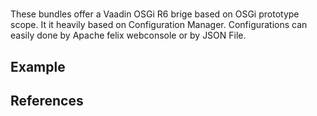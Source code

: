 # 

These bundles offer a Vaadin OSGi R6 brige based on OSGi prototype scope. It it heavily based on Configuration Manager. Configurations can easily done by Apache felix webconsole or by JSON File.



## Example



## References

